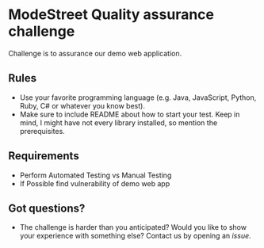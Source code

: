 # ModeStreet Quality assurance challenge

Challenge is to assurance our demo web application.

## Rules

- Use your favorite programming language (e.g. Java, JavaScript, Python, Ruby, C# or whatever you know best).
- Make sure to include README about how to start your test. Keep in mind, I might have not every library installed, so mention the prerequisites.

## Requirements

- Perform Automated Testing vs Manual Testing 
- If Possible find vulnerability of demo web app

## Got questions?

- The challenge is harder than you anticipated? Would you like to show your experience with something else? Contact us by opening an _issue_.
